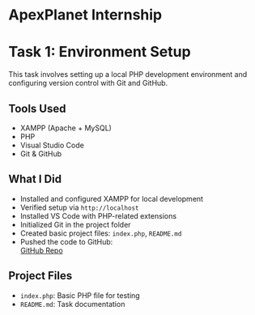 # ApexPlanet Internship 

# Task 1: Environment Setup

This task involves setting up a local PHP development environment and configuring version control with Git and GitHub.

##  Tools Used
- XAMPP (Apache + MySQL)
- PHP
- Visual Studio Code
- Git & GitHub

##  What I Did
- Installed and configured XAMPP for local development
- Verified setup via `http://localhost`
- Installed VS Code with PHP-related extensions
- Initialized Git in the project folder
- Created basic project files: `index.php`, `README.md`
- Pushed the code to GitHub:  
  [GitHub Repo](https://github.com/sanjana861/apex-internship-task)

##  Project Files
- `index.php`: Basic PHP file for testing
- `README.md`: Task documentation
